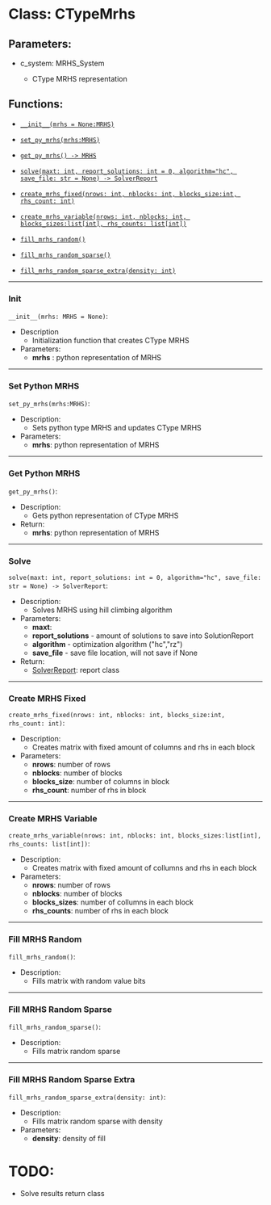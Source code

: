# Class: **CTypeMrhs** 
 
## Parameters:

- c_system: MRHS_System

  - CType MRHS representation

## Functions:


- [```__init__(mrhs = None:MRHS)```](#init)

- [```set_py_mrhs(mrhs:MRHS)```](#set-python-mrhs)

- [```get_py_mrhs() -> MRHS```](#get-python-mrhs)

- [```solve(maxt: int, report_solutions: int = 0, algorithm="hc", save_file: str = None) -> SolverReport```](#solve)

- [```create_mrhs_fixed(nrows: int, nblocks: int, blocks_size:int, rhs_count: int)```](#create-mrhs-fixed)

- [```create_mrhs_variable(nrows: int, nblocks: int, blocks_sizes:list[int], rhs_counts: list[int])```](#create-mrhs-variable)

- [```fill_mrhs_random()```](#fill-mrhs-random)

- [```fill_mrhs_random_sparse()```](#fill-mrhs-random-sparse)

- [```fill_mrhs_random_sparse_extra(density: int)```](#fill-mrhs-random-sparse-extra)

---
### Init

 ```__init__(mrhs: MRHS = None)```:
- Description
  - Initialization function that creates CType MRHS
- Parameters:
  - **mrhs** : python representation of MRHS
  
---

### Set Python MRHS

 ```set_py_mrhs(mrhs:MRHS)```:

- Description: 
  - Sets python type MRHS and updates CType MRHS
- Parameters:
  - **mrhs**: python representation of MRHS

---

### Get Python MRHS

```get_py_mrhs()```:

- Description:
  - Gets python representation of CType MRHS
- Return:
  - **mrhs**: python representation of MRHS
 
---

### Solve  

 ```solve(maxt: int, report_solutions: int = 0, algorithm="hc", save_file: str = None) -> SolverReport```:

- Description:
  - Solves MRHS using hill climbing algorithm
- Parameters:
  - **maxt**:
  - **report_solutions** - amount of solutions to save into SolutionReport
  - **algorithm** - optimization algorithm ("hc","rz")
  - **save_file** - save file location, will not save if None
- Return:
  - [SolverReport](SolverReport.md): report class

---

### Create MRHS Fixed

 ```create_mrhs_fixed(nrows: int, nblocks: int, blocks_size:int, rhs_count: int)```:

- Description:
  - Creates matrix with fixed amount of columns and rhs in each block
- Parameters:
  - **nrows**: number of rows
  - **nblocks**: number of blocks
  - **blocks_size**: number of columns in block
  - **rhs_count**: number of rhs in block
 
---

### Create MRHS Variable

```create_mrhs_variable(nrows: int, nblocks: int, blocks_sizes:list[int], rhs_counts: list[int])```:

- Description:
  - Creates matrix with fixed amount of collumns and rhs in each block
- Parameters:
  - **nrows**: number of rows
  - **nblocks**: number of blocks
  - **blocks_sizes**: number of collumns in each block
  - **rhs_counts**: number of rhs in each block

---

### Fill MRHS Random

 ```fill_mrhs_random()```:
- Description:
  - Fills matrix with random value bits
 
---

### Fill MRHS Random Sparse

 ```fill_mrhs_random_sparse()```:
- Description:
  - Fills matrix random sparse

---

### Fill MRHS Random Sparse Extra

```fill_mrhs_random_sparse_extra(density: int)```:
- Description:
  - Fills matrix random sparse with density
- Parameters:
  - **density**: density of fill

# TODO:

- Solve results return class